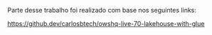 Parte desse trabalho foi realizado com base nos seguintes links:

https://github.dev/carlosbtech/owshq-live-70-lakehouse-with-glue